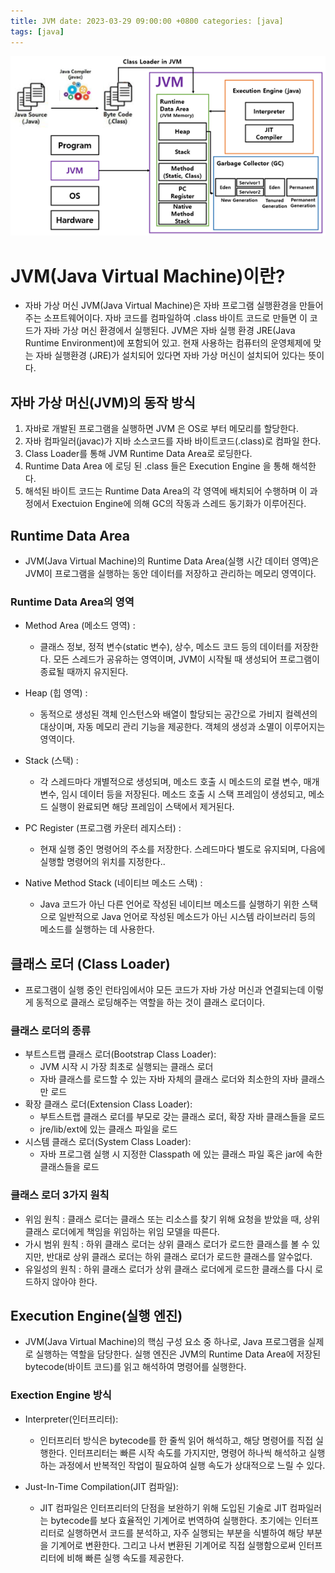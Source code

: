 ```yaml
---
title: JVM date: 2023-03-29 09:00:00 +0800 categories: [java]
tags: [java]
---
```


<img src="/images/jvm/1.png">

# JVM(Java Virtual Machine)이란?

- 자바 가상 머신 JVM(Java Virtual Machine)은 자바 프로그램 실행환경을 만들어 주는 소프트웨어이다. 자바 코드를 컴파일하여 .class 바이트 코드로 만들면
  이 코드가 자바 가상 머신 환경에서 실행된다. JVM은 자바 실행 환경 JRE(Java Runtime Environment)에 포함되어 있고. 현재 사용하는 컴퓨터의 운영체제에
  맞는 자바 실행환경 (JRE)가 설치되어 있다면 자바 가상 머신이 설치되어 있다는 뜻이다.

## 자바 가상 머신(JVM)의 동작 방식

1. 자바로 개발된 프로그램을 실행하면 JVM 은 OS로 부터 메모리를 할당한다.
2. 자바 컴파일러(javac)가 지바 소스코드를 자바 바이트코드(.class)로 컴파일 한다.
3. Class Loader를 통해 JVM Runtime Data Area로 로딩한다.
4. Runtime Data Area 에 로딩 된 .class 들은 Execution Engine 을 통해 해석한다.
5. 해석된 바이트 코드는 Runtime Data Area의 각 영역에 배치되어 수행하며 이 과정에서 Exectuion Engine에 의해 GC의 작동과 스레드 동기화가
   이루어진다.

## Runtime Data Area

- JVM(Java Virtual Machine)의 Runtime Data Area(실행 시간 데이터 영역)은 JVM이 프로그램을 실행하는 동안 데이터를 저장하고 관리하는 메모리
  영역이다.

### Runtime Data Area의 영역

- Method Area (메소드 영역) :
  - 클래스 정보, 정적 변수(static 변수), 상수, 메소드 코드 등의 데이터를 저장한다. 모든 스레드가 공유하는 영역이며, JVM이 시작될 때 생성되어 프로그램이 종료될
    때까지 유지된다.

- Heap (힙 영역) :
  - 동적으로 생성된 객체 인스턴스와 배열이 할당되는 공간으로 가비지 컬렉션의 대상이며, 자동 메모리 관리 기능을 제공한다. 객체의 생성과 소멸이 이루어지는 영역이다.

- Stack (스택) :
  - 각 스레드마다 개별적으로 생성되며, 메소드 호출 시 메소드의 로컬 변수, 매개변수, 임시 데이터 등을 저장된다. 메소드 호출 시 스택 프레임이 생성되고, 메소드 실행이
    완료되면 해당 프레임이 스택에서 제거된다.

- PC Register (프로그램 카운터 레지스터) :
  - 현재 실행 중인 명령어의 주소를 저장한다. 스레드마다 별도로 유지되며, 다음에 실행할 명령어의 위치를 지정한다..

- Native Method Stack (네이티브 메소드 스택) :
  - Java 코드가 아닌 다른 언어로 작성된 네이티브 메소드를 실행하기 위한 스택으로 일반적으로 Java 언어로 작성된 메소드가 아닌 시스템 라이브러리 등의 메소드를 실행하는
    데 사용한다.

## 클래스 로더 (Class Loader)

- 프로그램이 실행 중인 런타임에서야 모든 코드가 자바 가상 머신과 연결되는데 이렇게 동적으로 클래스 로딩해주는 역할을 하는 것이 클래스 로더이다.

### 클래스 로더의 종류

- 부트스트랩 클래스 로더(Bootstrap Class Loader):
  - JVM 시작 시 가장 최초로 실행되는 클래스 로더
  - 자바 클래스를 로드할 수 있는 자바 자체의 클래스 로더와 최소한의 자바 클래스만 로드
- 확장 클래스 로더(Extension Class Loader):
  - 부트스트랩 클래스 로더를 부모로 갖는 클래스 로더, 확장 자바 클래스들을 로드
  - jre/lib/ext에 있는 클래스 파일을 로드
- 시스템 클래스 로더(System Class Loader):
  - 자바 프로그램 실행 시 지정한 Classpath 에 있는 클래스 파일 혹은 jar에 속한 클래스들을 로드

### 클래스 로더 3가지 원칙

- 위임 원칙 : 클래스 로더는 클래스 또는 리소스를 찾기 위해 요청을 받았을 때, 상위 클래스 로더에게 책임을 위임하는 위임 모델을 따른다.
- 가시 범위 원칙 : 하위 클래스 로더는 상위 클래스 로더가 로드한 클래스를 볼 수 있지만, 반대로 상위 클래스 로더는 하위 클래스 로더가 로드한 클래스를 알수없다.
- 유일성의 원칙 : 하위 클래스 로더가 상위 클래스 로더에게 로드한 클래스를 다시 로드하지 않아야 한다.

## Execution Engine(실행 엔진)

- JVM(Java Virtual Machine)의 핵심 구성 요소 중 하나로, Java 프로그램을 실제로 실행하는 역할을 담당한다. 실행 엔진은 JVM의 Runtime Data
  Area에 저장된 bytecode(바이트 코드)를 읽고 해석하여 명령어를 실행한다.

### Exection Engine 방식

- Interpreter(인터프리터):
  - 인터프리터 방식은 bytecode를 한 줄씩 읽어 해석하고, 해당 명령어를 직접 실행한다. 인터프리터는 빠른 시작 속도를 가지지만, 명령어 하나씩 해석하고 실행하는 과정에서
    반복적인 작업이 필요하여 실행 속도가 상대적으로 느릴 수 있다.

- Just-In-Time Compilation(JIT 컴파일):
  - JIT 컴파일은 인터프리터의 단점을 보완하기 위해 도입된 기술로 JIT 컴파일러는 bytecode를 보다 효율적인 기계어로 번역하여 실행한다. 초기에는 인터프리터로
    실행하면서 코드를 분석하고, 자주 실행되는 부분을 식별하여 해당 부분을 기계어로 변환한다. 그리고 나서 변환된 기계어로 직접 실행함으로써 인터프리터에 비해 빠른 실행 속도를
    제공한다.
